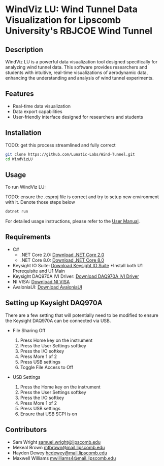 # WindViz LU: Wind Tunnel Data Visualization for Lipscomb University's RBJCOE Wind Tunnel

## Description

WindViz LU is a powerful data visualization tool designed specifically for analyzing wind tunnel data. This software provides researchers and students with intuitive, real-time visualizations of aerodynamic data, enhancing the understanding and analysis of wind tunnel experiments.

## Features

- Real-time data visualization
- Data export capabilities
- User-friendly interface designed for researchers and students

## Installation

TODO: get this process streamlined and fully correct

```bash
git clone https://github.com/Lunatic-Labs/Wind-Tunnel.git
cd WindVizLU
```

## Usage

To run WindViz LU:

TODO: ensure the .csproj file is correct and try to setup new environment with it. Denote those steps below

```bash
dotnet run
```

For detailed usage instructions, please refer to the [User Manual](docs/user_manual.md).

## Requirements

- C#
  - .NET Core 2.0: [Download .NET Core 2.0](https://www.microsoft.com/en-us/download/details.aspx?id=6041)
  - .NET Core 8.0: [Download .NET Core 8.0](https://dotnet.microsoft.com/en-us/download/dotnet/8.0)
- Keysight IO Suite: [Download Keysight IO Suite](https://www.keysight.com/us/en/lib/software-detail/computer-software/io-libraries-suite-downloads-2175637.html)
  *Install both U1 Prerequisite and U1 Main
- Keysight DAQ970A IVI Driver: [Download DAQ970A IVI Driver](https://www.keysight.com/us/en/lib/software-detail/driver/daq970-data-acquisition-system-ivi-driver-2991469.html)
- NI VISA: [Download NI VISA](https://www.ni.com/en/support/downloads/drivers/download.ni-visa.html?srsltid=AfmBOopWpHz2JSCe2sas8uBwxCpSWRfKR7p00LZsIhFgAtvyExIZo_Uy#544206)
- AvaloniaUI: [Download AvaloniaUI](https://avaloniaui.net/gettingstarted#installation)

## Setting up Keysight DAQ970A

There are a few setting that will potentially need to be modified to ensure the Keysight DAQ970A can be 
connected via USB.

- File Sharing Off
  1. Press Home key on the instrument
  2. Press the User Settings softkey
  3. Press the I/O softkey
  4. Press More 1 of 2
  5. Press USB settings
  6. Toggle File Access to Off

- USB Settings
  1. Press the Home key on the instrument
  2. Press the User Settings softkey
  3. Press the I/O softkey
  4. Press More 1 of 2
  5. Press USB settings
  6. Ensure that USB SCPI is on

## Contributors
- Sam Wright samuel.wright@lipscomb.edu
- Mekeal Brown mtbrown@mail.lipscomb.edu
- Hayden Dewey hcdewey@mail.lipscomb.edu
- Maxwell Williams mwilliams4@mail.lipscomb.edu

